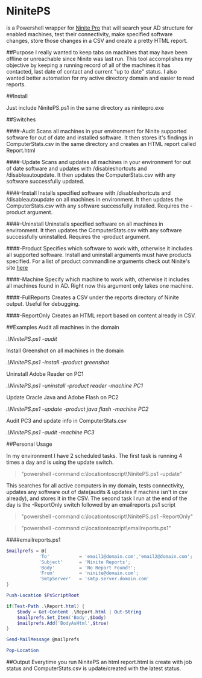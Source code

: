 # NinitePS

is a Powershell wrapper for [Ninite Pro](http://www.ninite.com/pro) that will search your AD structure for enabled machines, test their connectivity, make specified software changes, store those changes in a CSV and create a pretty HTML report. 

##Purpose
I really wanted to keep tabs on machines that may have been offline or unreachable since Ninite was last run. This tool accomplishes my objective by keeping a running record of all of the machines it has contacted, last date of contact and current "up to date" status. I also wanted better automation for my active directory domain and easier to read reports.

##Install

Just include NinitePS.ps1 in the same directory as ninitepro.exe

##Switches

####-Audit
Scans all machines in your environment for Ninite supported software for out of date and installed software. It then stores it's findings in ComputerStats.csv in the same directory and creates an HTML report called Report.html

####-Update
Scans and updates all machines in your environment for out of date software and updates with /disableshortcuts and /disableautoupdate. It then updates the ComputerStats.csv with any software successfully updated.

####-Install
Installs specified software with /disableshortcuts and /disableautoupdate on all machines in environment. It then updates the ComputerStats.csv with any software successfully installed. Requires the -product argument.

####-Uninstall
Uninstalls specified software on all machines in environment. It then updates the ComputerStats.csv with any software successfully uninstalled. Requires the -product argument.

####-Product
Specifies which software to work with, otherwise it includes all supported software. Install and uninstall arguments must have products specified. For a list of product commandline arguments check out Ninite's site [here](https://ninite.com/applist/pro.html)

####-Machine
Specify which machine to work with, otherwise it includes all machines found in AD. Right now this argument only takes one machine.

####-FullReports
Creates a CSV under the reports directory of Ninite output. Useful for debugging.

####-ReportOnly
Creates an HTML report based on content already in CSV. 

##Examples
Audit all machines in the domain

*.\NinitePS.ps1 -audit*


Install Greenshot on all machines in the domain

*.\NinitePS.ps1 -install -product greenshot*


Uninstall Adobe Reader on PC1

*.\NinitePS.ps1 -uninstall -product reader -machine PC1*


Update Oracle Java and Adobe Flash on PC2

*.\NinitePS.ps1 -update -product java flash -machine PC2*


Audit PC3 and update info in ComputerStats.csv

*.\NinitePS.ps1 -audit -machine PC3*

##Personal Usage

In my environment I have 2 scheduled tasks. The first task is running 4 times a day and is using the update switch. 

>"powershell -command c:\locationtoscript\NinitePS.ps1 -update"

This searches for all active computers in my domain, tests connectivity, updates any software out of date(audits & updates if machine isn't in csv already), and stores it in the CSV. The second task I run at the end of the day is the -ReportOnly switch followed by an emailreports.ps1 script

>"powershell -command c:\locationtoscript\NinitePS.ps1 -ReportOnly"

>"powershell -command c:\locationtoscript\emailreports.ps1"

####emailreports.ps1
```powershell
$mailprefs = @{
            'To'           = 'email1@domain.com','email2@domain.com';
            'Subject'      = 'Ninite Reports';
            'Body'         = 'No Report Found!';
            'From'         = 'ninite@domain.com';
            'SmtpServer'   = 'smtp.server.domain.com'
}

Push-Location $PsScriptRoot

if(Test-Path .\Report.html) {
    $body = Get-Content .\Report.html | Out-String
    $mailprefs.Set_Item('Body',$body)
    $mailprefs.Add('BodyAsHtml',$true)
}

Send-MailMessage @mailprefs

Pop-Location
``` 


##Output
Everytime you run NinitePS an html report.html is create with job status and ComputerStats.csv is update/created with the latest status. 



